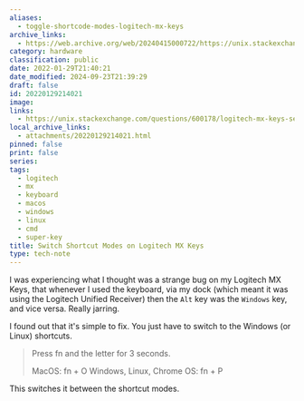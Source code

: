```yaml
---
aliases:
  - toggle-shortcode-modes-logitech-mx-keys
archive_links:
  - https://web.archive.org/web/20240415000722/https://unix.stackexchange.com/questions/600178/logitech-mx-keys-sends-incorrect-modifier-keys
category: hardware
classification: public
date: 2022-01-29T21:40:21
date_modified: 2024-09-23T21:39:29
draft: false
id: 20220129214021
image: 
links:
  - https://unix.stackexchange.com/questions/600178/logitech-mx-keys-sends-incorrect-modifier-keys
local_archive_links:
  - attachments/20220129214021.html
pinned: false
print: false
series: 
tags:
  - logitech
  - mx
  - keyboard
  - macos
  - windows
  - linux
  - cmd
  - super-key
title: Switch Shortcut Modes on Logitech MX Keys
type: tech-note
---
```


I was experiencing what I thought was a strange bug on my Logitech MX Keys, that whenever I used the keyboard, via my dock (which meant it was using the Logitech Unified Receiver) then the `Alt` key was the `Windows` key, and vice versa. Really jarring.

I found out that it's simple to fix. You just have to switch to the Windows (or Linux) shortcuts.

> Press fn and the letter for 3 seconds.
>
> MacOS: fn + O
> Windows, Linux, Chrome OS: fn + P

This switches it between the shortcut modes.

